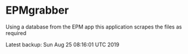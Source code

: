 # EPMgrabber
Using a database from the EPM app this application scrapes the files as required


Latest backup: Sun Aug 25 08:16:01 UTC 2019
